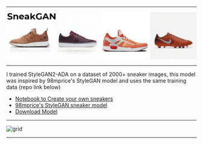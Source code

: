 <hr>

![Banner](https://github.com/Vilagamer999/SneakGAN/blob/main/banner.jpg?raw=true)

<hr>

I trained StyleGAN2-ADA on a dataset of 2000+ sneaker images, this model was inspired by 98mprice's StyleGAN model and uses the same training data (repo link below)

* [Notebook to Create your own sneakers](https://colab.research.google.com/github/Vilagamer999/SneakGAN/blob/main/SneakGAN%20generator.ipynb)
* [98mprice's StyleGAN sneaker model](https://github.com/98mprice/sneaker-generator)
* [Download Model](https://github.com/Vilagamer999/SneakGAN/releases/download/v1.0/network-snapshot-sneakGAN-0000144.pkl)
<hr>

![grid](https://user-images.githubusercontent.com/30276916/132735119-e67ee45b-b490-4eae-a899-9b80b97ee5b1.png)

<hr>
